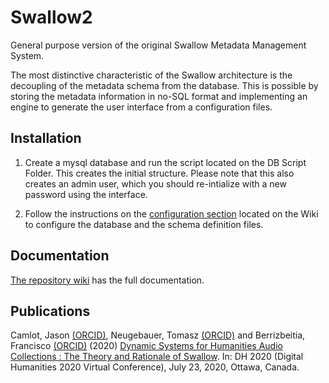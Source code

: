 # Swallow2
General purpose version of the original Swallow Metadata Management System.

The most distinctive characteristic of the Swallow architecture is the decoupling of the metadata schema from the database. This is possible by storing the metadata information in no-SQL format and implementing an engine to generate the user interface from a configuration files.

## Installation 
1. Create a mysql database and run the script located on the DB Script Folder. This creates the initial structure. Please note that this also creates an admin user, which you should re-intialize with a new password using the interface.

2. Follow the instructions on the [configuration section](https://github.com/lib-development-concordiaU/swallow2/wiki/2.-Configuration#database-and-other-configurations) located on the Wiki to configure the database and the schema definition files.


## Documentation
[The repository wiki](https://github.com/lib-development-concordiaU/swallow2/wiki) has the full documentation. 

## Publications
  Camlot, Jason [(ORCID)](https://orcid.org/0000-0002-1378-6562), Neugebauer, Tomasz [(ORCID)](https://orcid.org/0000-0002-9743-5910) and Berrizbeitia, Francisco [(ORCID)](https://orcid.org/0000-0002-1542-8435) (2020) [Dynamic Systems for Humanities Audio Collections : The Theory and Rationale of Swallow](https://spectrum.library.concordia.ca/id/eprint/987014/).  In: DH 2020 (Digital Humanities 2020 Virtual Conference), July 23, 2020, Ottawa, Canada.     

